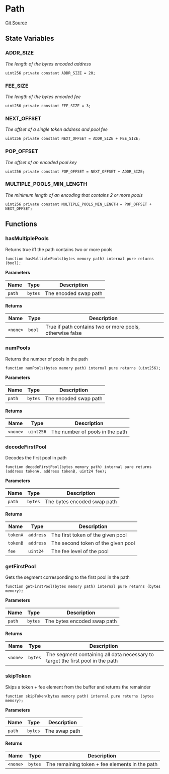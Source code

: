 # Path
[Git Source](https://github.com/KYRDTeam/ilo-contracts/blob/1de4d92cce6f0722e8736db455733703c706f30f/src/libraries/Path.sol)


## State Variables
### ADDR_SIZE
*The length of the bytes encoded address*


```solidity
uint256 private constant ADDR_SIZE = 20;
```


### FEE_SIZE
*The length of the bytes encoded fee*


```solidity
uint256 private constant FEE_SIZE = 3;
```


### NEXT_OFFSET
*The offset of a single token address and pool fee*


```solidity
uint256 private constant NEXT_OFFSET = ADDR_SIZE + FEE_SIZE;
```


### POP_OFFSET
*The offset of an encoded pool key*


```solidity
uint256 private constant POP_OFFSET = NEXT_OFFSET + ADDR_SIZE;
```


### MULTIPLE_POOLS_MIN_LENGTH
*The minimum length of an encoding that contains 2 or more pools*


```solidity
uint256 private constant MULTIPLE_POOLS_MIN_LENGTH = POP_OFFSET + NEXT_OFFSET;
```


## Functions
### hasMultiplePools

Returns true iff the path contains two or more pools


```solidity
function hasMultiplePools(bytes memory path) internal pure returns (bool);
```
**Parameters**

|Name|Type|Description|
|----|----|-----------|
|`path`|`bytes`|The encoded swap path|

**Returns**

|Name|Type|Description|
|----|----|-----------|
|`<none>`|`bool`|True if path contains two or more pools, otherwise false|


### numPools

Returns the number of pools in the path


```solidity
function numPools(bytes memory path) internal pure returns (uint256);
```
**Parameters**

|Name|Type|Description|
|----|----|-----------|
|`path`|`bytes`|The encoded swap path|

**Returns**

|Name|Type|Description|
|----|----|-----------|
|`<none>`|`uint256`|The number of pools in the path|


### decodeFirstPool

Decodes the first pool in path


```solidity
function decodeFirstPool(bytes memory path) internal pure returns (address tokenA, address tokenB, uint24 fee);
```
**Parameters**

|Name|Type|Description|
|----|----|-----------|
|`path`|`bytes`|The bytes encoded swap path|

**Returns**

|Name|Type|Description|
|----|----|-----------|
|`tokenA`|`address`|The first token of the given pool|
|`tokenB`|`address`|The second token of the given pool|
|`fee`|`uint24`|The fee level of the pool|


### getFirstPool

Gets the segment corresponding to the first pool in the path


```solidity
function getFirstPool(bytes memory path) internal pure returns (bytes memory);
```
**Parameters**

|Name|Type|Description|
|----|----|-----------|
|`path`|`bytes`|The bytes encoded swap path|

**Returns**

|Name|Type|Description|
|----|----|-----------|
|`<none>`|`bytes`|The segment containing all data necessary to target the first pool in the path|


### skipToken

Skips a token + fee element from the buffer and returns the remainder


```solidity
function skipToken(bytes memory path) internal pure returns (bytes memory);
```
**Parameters**

|Name|Type|Description|
|----|----|-----------|
|`path`|`bytes`|The swap path|

**Returns**

|Name|Type|Description|
|----|----|-----------|
|`<none>`|`bytes`|The remaining token + fee elements in the path|


